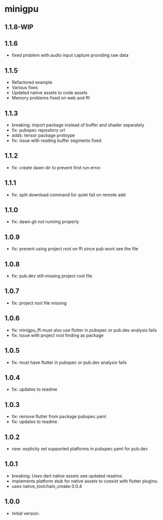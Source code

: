 # minigpu

## 1.1.8-WIP

## 1.1.6

- fixed problem with audio input capture providing raw data

## 1.1.5

- Refactored example
- Various fixes
- Updated native assets to code assets
- Memory problems fixed on web and ffi

## 1.1.3

- breaking: import package instead of buffer and shader separately
- fix: pubspec repository url
- adds: tensor package protoype
- fix: issue with reading buffer segments fixed

## 1.1.2

- fix: create dawn dir to prevent first run error.

## 1.1.1

- fix: split download command for quiet fail on remote add

## 1.1.0

- fix: dawn git not running properly

## 1.0.9

- fix: prevent using project root on ffi since pub wont see the file

## 1.0.8

- fix: pub.dev still missing project root file

## 1.0.7

- fix: project root file missing

## 1.0.6

- fix: minigpu_ffi must also use flutter in pubspec or pub.dev analysis fails
- fix: issue with project root finding as package

## 1.0.5

- fix: must have flutter in pubspec or pub.dev analysis fails

## 1.0.4

- fix: updates to readme

## 1.0.3

- fix: remove flutter from package pubspec.yaml
- fix: updates to readme

## 1.0.2

- new: explicity set supported platforms in pubspec.yaml for pub.dev

## 1.0.1

- breaking: Uses dart native assets
see updated readme.
- implements platform stub for native assets to coexist with flutter plugins.
- uses native_toolchain_cmake 0.0.4

## 1.0.0

- Initial version.
